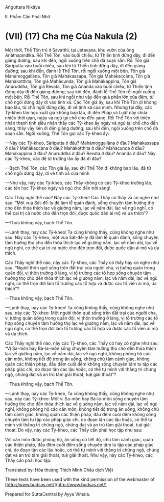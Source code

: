  

Aṅguttara Nikāya

II. Phẩm Cần Phải Nhớ

# (VII) (17) Cha mẹ Của Nakula (2)

Một thời, Thế Tôn trú ở Sàvatthì, tại Jetavana, khu vườn của ông Anàthapindika. Rồi Thế Tôn, vào buổi chiều, từ Thiền tịnh đứng dậy, đi đến giảng đường; sau khi đến, ngồi xuống trên chỗ đã soạn sẵn. Rồi Tôn giả Sàriputta vào buổi chiều, sau khi từ Thiền tịnh đứng dậy, đi đến giảng đường; sau khi đến, đảnh lễ Thế Tôn, rồi ngồi xuống một bên. Tôn giả Mahàmoggallàna, Tôn giả Mahàkassapa, Tôn giả Mahàkaccàna, Tôn giả Mahàkotthita, Tôn giả Mahàcunda, Tôn giả Mahàkappina, Tôn giả Anuruddha, Tôn giả Revata, Tôn giả Ananda vào buổi chiều, từ Thiền tịnh đứng dậy đi đến giảng đường; sau khi đến, đảnh lễ Thế Tôn rồi ngồi xuống một bên. Rồi Thế Tôn, sau khi ngồi như vậy đến quá phần lớn của đêm, từ chỗ ngồi đứng dậy đi vào tinh xá. Các Tôn giả ấy, sau khi Thế Tôn đi không bao lâu, từ chỗ ngồi đứng dậy, đi về tinh xá của mình. Nhưng tại đấy, các Tỷ-kheo tân học xuất gia không bao lâu, đi đến Pháp và Luật này chưa nhiều thời gian, ngáy và ngủ tại chỗ cho đến sáng. Rồi Thế Tôn với thiên nhãn thanh tịnh siêu nhân thấy các Tỷ-kheo ấy ngáy và ngủ tại chỗ cho đến sáng, thấy vậy liền đi đến giảng đường; sau khi đến, ngồi xuống trên chỗ đã soạn sẵn. Ngồi xuống, Thế Tôn gọi các Tỷ-kheo ấy:

—Này các Tỷ-kheo, Sàriputta ở đâu? Mahàmoggallàna ở đâu? Mahàkassapa ở đâu? Mahàkaccàna ở đâu? Mahàkotthita ở đâu? Mahàcunda ở đâu? Mahàkappina ở đâu? Anuruddha ở đâu? Revata ở đâu? Ananda ở đâu? Này các Tỷ-kheo, các đệ tử trưởng lão ấy đã đi đâu?

—Bạch Thế Tôn, các Tôn giả ấy, sau khi Thế Tôn đi không bao lâu, đã từ chỗ ngồi đứng dậy, đi về tinh xá của mình.

—Như vậy, này các Tỷ-kheo, các Thầy không có các Tỷ-kheo trưởng lão, các tân học Tỷ-kheo ngáy và ngủ cho đến trời sáng!

Các Thầy nghĩ thế nào? Này các Tỷ-kheo! Các Thầy có thấy và có nghe như sau: “Một vua Sát-đế-ly đã làm lễ quán đảnh, sống chuyên tâm hưởng thọ cho đến thỏa thích lạc về giường nằm, lạc về nằm dài, lạc về ngủ nghỉ, có thể cai trị cả nước cho đến trọn đời, được quốc dân ái mộ và ưa thích”?

—Thưa không vậy, bạch Thế Tôn.

—Lành thay, này các Tỷ-kheo! Ta cũng không thấy, cũng không nghe như sau: Này các Tỷ-kheo, một vua Sát-đế-ly đã làm lễ quán đảnh, sống chuyên tâm hưởng thọ cho đến thỏa thích lạc về giường nằm, lạc về nằm dài, lạc về ngủ nghỉ, có thể cai trị cả nước cho đến trọn đời, được quốc dân ái mộ và ưa thích.

Các Thầy nghĩ thế nào, này các Tỷ-kheo, các Thầy có thấy hay có nghe như sau: “Người thôn quê sống trên đất trại của người cha, vị tướng quân trong quân đội, vị thôn trưởng ở làng, vị tổ trưởng các tổ hợp sống chuyên tâm hưởng thọ cho đến thỏa thích lạc về giường nằm, lạc về nằm dài, lạc về ngủ nghỉ, có thể trọn đời làm tổ trưởng các tổ hợp và được các tổ viên ái mộ, ưa thích”?

—Thưa không vậy, bạch Thế Tôn.

—Lành thay, này các Tỷ-kheo! Ta cũng không thấy, cũng không nghe như sau, này các Tỷ-kheo: Một người thôn quê sống trên đất trại của người cha, vị tướng quân sống trong quân đội, vị thôn trưởng ở làng, vị tổ trưởng các tổ hợp sống chuyên tâm hưởng thọ lạc về giường nằm, lạc về nằm dài, lạc về ngủ nghỉ, có thể trọn đời làm tổ trưởng các tổ hợp và được các tổ viên ái mộ và ưa thích.

Các Thầy nghĩ thế nào, này các Tỷ-kheo, các Thầy có hay có nghe như sau: “Vị Sa-môn hay Bà-la-môn sống chuyên tâm hưởng thọ cho đến thỏa thích lạc về giường nằm, lạc về nằm dài, lạc về ngủ nghỉ, không phòng hộ các căn môn, không tiết độ trong ăn uống, không chú tâm cảnh giác, không quán các thiện pháp, đầu đêm cuối đêm không sống chuyên tâm tu tập các pháp giác chi, do đoạn tận các lậu hoặc, có thể tự mình với thắng trí chứng ngộ, chứng đạt và an trú tâm giải thoát, tuệ giải thoát”?

—Thưa không vậy, bạch Thế Tôn.

—Lành thay, này các Tỷ-kheo, Ta cũng không thấy, cũng không nghe như sau, này các Tỷ-kheo: Một vị Sa-môn hay Bà-la-môn sống chuyên tâm hưởng thọ cho đến thỏa thích lạc về giường nằm, lạc về nằm dài, lạc về ngủ nghỉ, không phòng hộ các căn môn, không tiết độ trong ăn uống, không chú tâm cảnh giác, không quán các thiện pháp, đầu đêm cuối đêm không sống chuyên tâm tu tập các pháp giác chi, do đoạn tận các lậu hoặc, có thể tự mình với thắng trí chứng ngộ, chứng đạt và an trú tâm giải thoát, tuệ giải thoát. Do vậy, này các Tỷ-kheo, các Thầy cần phải học tập như sau:

Với căn môn được phòng hộ, ăn uống có tiết độ, chú tâm cảnh giác, quán các thiện pháp, đầu đêm cuối đêm sống chuyên tâm tu tập các pháp giác chi, do đoạn tận các lậu hoặc, có thể tự mình với thắng trí chứng ngộ, chứng đạt và an trú tâm giải thoát, tuệ giải thoát. Như vậy, này các Tỷ-kheo, các Thầy cần phải học tập.

Translated by: Hòa thượng Thích Minh Châu dịch Việt

These texts have been used with the kind permission of the webmaster of [http://www.budsas.net/](http://www.budsas.net/)

Prepared for SuttaCentral by Ayya Vimala.
